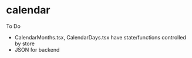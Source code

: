 # calendar

To Do
- CalendarMonths.tsx, CalendarDays.tsx have state/functions controlled by store
- JSON for backend
